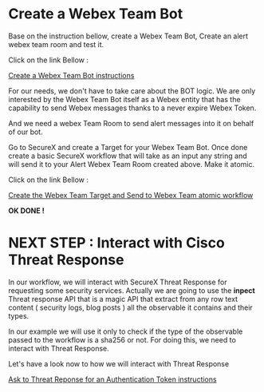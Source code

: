 # Create a Webex Team Bot

Base on the instruction bellow, create a Webex Team Bot, Create an alert webex team room and test it.

Click on the link Bellow :

[Create a Webex Team Bot instructions ](https://github.com/pcardotatgit/Create_a_Webex_Team_Bot)

For our needs, we don't have to take care about the BOT logic. We are only interested by the Webex Team Bot itself as a Webex entity that has the capability to send Webex messages thanks to a never expire Webex Token.

And we need a webex Team Room to send alert messages into it on behalf of our bot.

Go to SecureX and create a Target for your Webex Team Bot. Once done create a basic SecureX workflow that will take as an input any string and will send it to your Alert Webex Team Room created above. Make it atomic.

Click on the link Bellow :

[ Create the Webex Team Target and Send to Webex Team atomic workflow ](https://github.com/pcardotatgit/SecureX_Workflows_and_Stuffs/tree/master/1-Create_a_Webex_Team_Bot_Target)

**OK DONE !**

# NEXT STEP : Interact with Cisco Threat Response

In our workflow, we will interact with SecureX Threat Response for requesting some security services.  Actually we are going to use the **inpect** Threat response API that is a magic API that extract from any row text content ( security logs, blog posts ) all the observable it contains and their types.

In our example we will use it only to check if the type of the observable passed to the workflow is a sha256 or not. For doing this, we need to interact with Threat Response.

Let's have a look now to how we will interact with Threat Response

[ Ask to Threat Reponse for an Authentication Token instructions ](https://github.com/pcardotatgit/SecureX_Workflows_and_Stuffs/tree/master/7-ask_for_a_threat_response_token)